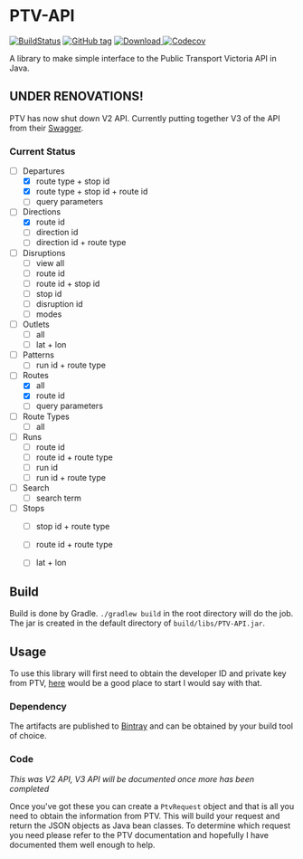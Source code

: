 # PTV-API

[![BuildStatus](https://travis-ci.org/maccoda/PTV-API.svg?branch=master)](https://travis-ci.org/maccoda/PTV-API)
[![GitHub tag](https://img.shields.io/github/tag/maccoda/PTV-API.svg?maxAge=2592000)](https://github.com/maccoda/PTV-API/releases)
[ ![Download](https://api.bintray.com/packages/maccoda/maven/PTV-API/images/download.svg) ](https://bintray.com/maccoda/maven/PTV-API/_latestVersion)
[![Codecov](https://img.shields.io/codecov/c/github/maccoda/PTV-API.svg)](https://codecov.io/gh/maccoda/PTV-API)

A library to make simple interface to the Public Transport Victoria API in Java.

## UNDER RENOVATIONS!

PTV has now shut down V2 API. Currently putting together V3 of the API from their [Swagger](http://timetableapi.ptv.vic.gov.au/swagger/ui/index#/).

### Current Status
- [ ] Departures
    - [X] route type + stop id
    - [X] route type + stop id + route id
    - [ ] query parameters
- [ ] Directions
    - [X] route id
    - [ ] direction id
    - [ ] direction id + route type
- [ ] Disruptions
    - [ ] view all
    - [ ] route id
    - [ ] route id + stop id
    - [ ] stop id
    - [ ] disruption id
    - [ ] modes
- [ ] Outlets
    - [ ] all
    - [ ] lat + lon
- [ ] Patterns
    - [ ] run id + route type
- [ ] Routes
    - [X] all
    - [X] route id
    - [ ] query parameters
- [ ] Route Types
    - [ ] all
- [ ] Runs
    - [ ] route id
    - [ ] route id + route type
    - [ ] run id
    - [ ] run id + route type
- [ ] Search
    - [ ] search term
- [ ] Stops
    - [ ] stop id + route type
    - [ ] route id + route type
    - [ ] lat + lon
    
 
## Build
Build is done by Gradle. `./gradlew build` in the root directory will do the job.
The jar is created in the default directory of `build/libs/PTV-API.jar`.

## Usage

To use this library will first need to obtain the developer ID and private key
from PTV,
[here](https://www.ptv.vic.gov.au/about-ptv/ptv-data-and-reports/digital-products/ptv-timetable-api/)
would be a good place to start I would say with that.

### Dependency

The artifacts are published to
[Bintray](https://bintray.com/maccoda/maven/PTV-API) and can be obtained by your
build tool of choice.

### Code

*This was V2 API, V3 API will be documented once more has been completed*

Once you've got these you can create a `PtvRequest` object and that is all you
need to obtain the information from PTV. This will build your request and return
the JSON objects as Java bean classes. To determine which request you need
please refer to the PTV documentation and hopefully I have documented them well
enough to help.
